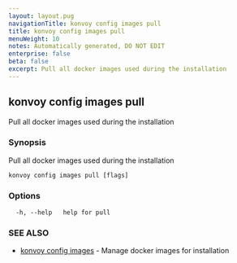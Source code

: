 ```yaml
---
layout: layout.pug
navigationTitle: konvoy config images pull
title: konvoy config images pull
menuWeight: 10
notes: Automatically generated, DO NOT EDIT
enterprise: false
beta: false
excerpt: Pull all docker images used during the installation
---
```


## konvoy config images pull

Pull all docker images used during the installation

### Synopsis

Pull all docker images used during the installation

```
konvoy config images pull [flags]
```

### Options

```
  -h, --help   help for pull
```

### SEE ALSO

* [konvoy config images](../)	 - Manage docker images for installation

